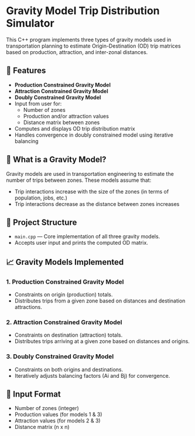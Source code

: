 # Gravity Model Trip Distribution Simulator

This C++ program implements three types of gravity models used in transportation planning to estimate Origin-Destination (OD) trip matrices based on production, attraction, and inter-zonal distances.

## 🚀 Features

- **Production Constrained Gravity Model**
- **Attraction Constrained Gravity Model**
- **Doubly Constrained Gravity Model**
- Input from user for:
  - Number of zones
  - Production and/or attraction values
  - Distance matrix between zones
- Computes and displays OD trip distribution matrix
- Handles convergence in doubly constrained model using iterative balancing

## 📘 What is a Gravity Model?

Gravity models are used in transportation engineering to estimate the number of trips between zones. These models assume that:
- Trip interactions increase with the size of the zones (in terms of population, jobs, etc.)
- Trip interactions decrease as the distance between zones increases

## 📂 Project Structure

- `main.cpp` — Core implementation of all three gravity models.
- Accepts user input and prints the computed OD matrix.

## 📈 Gravity Models Implemented

### 1. Production Constrained Gravity Model
- Constraints on origin (production) totals.
- Distributes trips from a given zone based on distances and destination attractions.

### 2. Attraction Constrained Gravity Model
- Constraints on destination (attraction) totals.
- Distributes trips arriving at a given zone based on distances and origins.

### 3. Doubly Constrained Gravity Model
- Constraints on both origins and destinations.
- Iteratively adjusts balancing factors (Ai and Bj) for convergence.

## 🧮 Input Format

- Number of zones (integer)
- Production values (for models 1 & 3)
- Attraction values (for models 2 & 3)
- Distance matrix (n x n)
